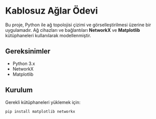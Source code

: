 # Kablosuz Ağlar Ödevi

Bu proje, Python ile ağ topolojisi çizimi ve görselleştirilmesi üzerine bir uygulamadır. Ağ cihazları ve bağlantıları **NetworkX** ve **Matplotlib** kütüphaneleri kullanılarak modellenmiştir.

## Gereksinimler

- Python 3.x
- NetworkX
- Matplotlib

## Kurulum

Gerekli kütüphaneleri yüklemek için:

```bash
pip install matplotlib networkx
